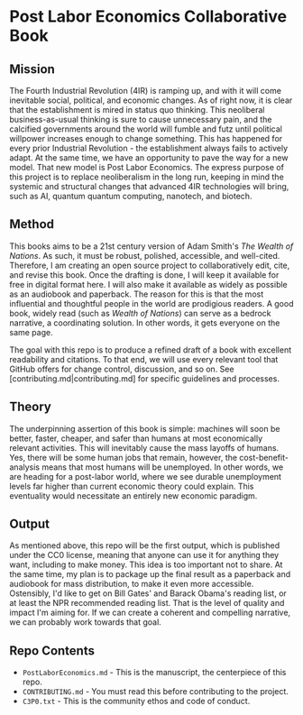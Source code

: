 # Post Labor Economics Collaborative Book

## Mission

The Fourth Industrial Revolution (4IR) is ramping up, and with it will come inevitable social, political, and economic changes. As of right now, it is clear that the establishment is mired in status quo thinking. This neoliberal business-as-usual thinking is sure to cause unnecessary pain, and the calcified governments around the world will fumble and futz until political willpower increases enough to change something. This has happened for every prior Industrial Revolution - the establishment always fails to actively adapt. At the same time, we have an opportunity to pave the way for a new model. That new model is Post Labor Economics. The express purpose of this project is to replace neoliberalism in the long run, keeping in mind the systemic and structural changes that advanced 4IR technologies will bring, such as AI, quantum quantum computing, nanotech, and biotech. 

## Method

This books aims to be a 21st century version of Adam Smith's _The Wealth of Nations_. As such, it must be robust, polished, accessible, and well-cited. Therefore, I am creating an open source project to collaboratively edit, cite, and revise this book. Once the drafting is done, I will keep it available for free in digital format here. I will also make it available as widely as possible as an audiobook and paperback. The reason for this is that the most influential and thoughtful people in the world are prodigious readers. A good book, widely read (such as _Wealth of Nations_) can serve as a bedrock narrative, a coordinating solution. In other words, it gets everyone on the same page. 

The goal with this repo is to produce a refined draft of a book with excellent readability and citations. To that end, we will use every relevant tool that GitHub offers for change control, discussion, and so on. See [contributing.md|contributing.md] for specific guidelines and processes. 

## Theory

The underpinning assertion of this book is simple: machines will soon be better, faster, cheaper, and safer than humans at most economically relevant activities. This will inevitably cause the mass layoffs of humans. Yes, there will be some human jobs that remain, however, the cost-benefit-analysis means that most humans will be unemployed. In other words, we are heading for a post-labor world, where we see durable unemployment levels far higher than current economic theory could explain. This eventuality would necessitate an entirely new economic paradigm. 

## Output

As mentioned above, this repo will be the first output, which is published under the CC0 license, meaning that anyone can use it for anything they want, including to make money. This idea is too important not to share. At the same time, my plan is to package up the final result as a paperback and audiobook for mass distribution, to make it even more accessible. Ostensibly, I'd like to get on Bill Gates' and Barack Obama's reading list, or at least the NPR recommended reading list. That is the level of quality and impact I'm aiming for. If we can create a coherent and compelling narrative, we can probably work towards that goal.

## Repo Contents

- `PostLaborEconomics.md` - This is the manuscript, the centerpiece of this repo.
- `CONTRIBUTING.md` - You must read this before contributing to the project.
- `C3P0.txt` - This is the community ethos and code of conduct.
